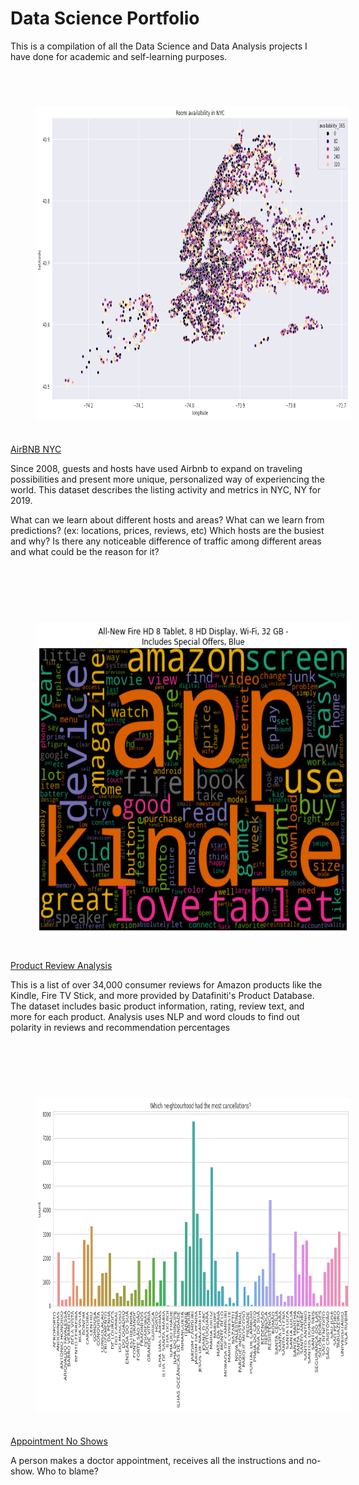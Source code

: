 # Data Science Portfolio
This is a compilation of all the Data Science and Data Analysis projects I have done for academic
and self-learning purposes.
<br />
<br />

<img src="./img/NYC_airbnb.png" align="left" style="width: 800px; height: 500px; margin: 40px" />
<br />
<br />
<br />



[AirBNB NYC](https://github.com/darkMatterChimpanzee/Data-Science-Portfolio/tree/main/AirBNB%20NYC)

Since 2008, guests and hosts have used Airbnb to expand on traveling possibilities and present more unique, 
personalized way of experiencing the world. This dataset describes the listing activity and metrics in NYC, NY for 2019. 

What can we learn about different hosts and areas? What can we learn from predictions? (ex: locations, 
prices, reviews, etc) Which hosts are the busiest and why? Is there any noticeable difference of traffic among 
different areas and what could be the reason for it?

<br />
<br />
<br />

<img src="./img/product-review.png" align="left" style="width: 800px; height: 500px; margin: 40px" />
<br />
<br />
<br />



[Product Review Analysis](https://github.com/darkMatterChimpanzee/Data-Science-Portfolio/tree/main/Product%20Review%20Analysis) 

This is a list of over 34,000 consumer reviews for Amazon products like the Kindle, Fire TV Stick, and more 
provided by Datafiniti's Product Database. The dataset includes basic product information, rating, review text, and 
more for each product. Analysis uses NLP and word clouds to find out polarity in reviews and recommendation percentages

<br />
<br />
<br />

<img src="./img/no-appoint.png" align="left" style="width: 800px; height: 500px; margin: 40px" />
<br />
<br />
<br />



[Appointment No Shows](https://github.com/darkMatterChimpanzee/Data-Science-Portfolio/tree/main/Appointment%20No-Shows)

A person makes a doctor appointment, receives all the instructions and no-show. Who to blame?

